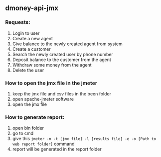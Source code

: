## dmoney-api-jmx

### Requests: 
1. Login to user
2. Create a new agent
3. Give balance to the newly created agent from system
4. Create a customer
5. Search the newly created user by phone number
6. Deposit balance to the customer from the agent
7. Withdraw some money from the agent
8. Delete the user

### How to open the jmx file in the jmeter
1. keep the jmx file and csv files in the been folder
2. open apache-jmeter software
3. open the jmx file

### How to generate report:
1. open bin folder
2. go to cmd
3. give this ```jmeter -n -t [jmx file] -l [results file] -e -o [Path to web report folder]``` command 
4.  report will be generated in the report folder